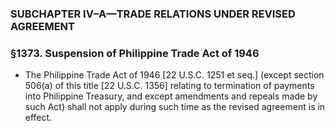 ### SUBCHAPTER IV–A—TRADE RELATIONS UNDER REVISED AGREEMENT

### §1373. Suspension of Philippine Trade Act of 1946
* The Philippine Trade Act of 1946 [22 U.S.C. 1251 et seq.] (except section 506(a) of this title [22 U.S.C. 1356] relating to termination of payments into Philippine Treasury, and except amendments and repeals made by such Act) shall not apply during such time as the revised agreement is in effect.